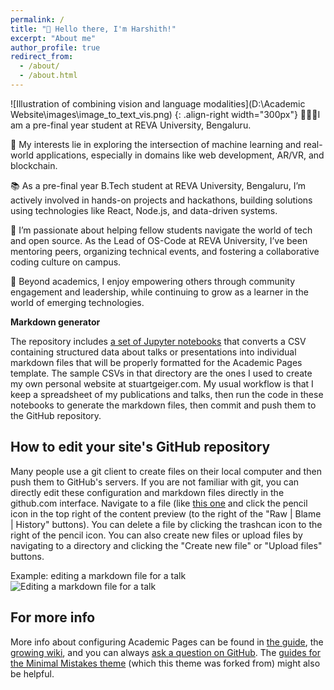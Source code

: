```yaml
---
permalink: /
title: "👋 Hello there, I'm Harshith!"
excerpt: "About me"
author_profile: true
redirect_from: 
  - /about/
  - /about.html
---
```


![Illustration of combining vision and language modalities](D:\Academic Website\images\image_to_text_vis.png) {: .align-right width="300px"} 👨🏻‍💻I am a pre-final year student at REVA University, Bengaluru.

🔬 My interests lie in exploring the intersection of machine learning and real-world applications, especially in domains like web development, AR/VR, and blockchain.

📚 As a pre-final year B.Tech student at REVA University, Bengaluru, I’m actively involved in hands-on projects and hackathons, building solutions using technologies like React, Node.js, and data-driven systems.

🤝 I’m passionate about helping fellow students navigate the world of tech and open source. As the Lead of OS-Code at REVA University, I’ve been mentoring peers, organizing technical events, and fostering a collaborative coding culture on campus.

🚀 Beyond academics, I enjoy empowering others through community engagement and leadership, while continuing to grow as a learner in the world of emerging technologies.



**Markdown generator**

The repository includes [a set of Jupyter notebooks](https://github.com/academicpages/academicpages.github.io/tree/master/markdown_generator
) that converts a CSV containing structured data about talks or presentations into individual markdown files that will be properly formatted for the Academic Pages template. The sample CSVs in that directory are the ones I used to create my own personal website at stuartgeiger.com. My usual workflow is that I keep a spreadsheet of my publications and talks, then run the code in these notebooks to generate the markdown files, then commit and push them to the GitHub repository.

How to edit your site's GitHub repository
------
Many people use a git client to create files on their local computer and then push them to GitHub's servers. If you are not familiar with git, you can directly edit these configuration and markdown files directly in the github.com interface. Navigate to a file (like [this one](https://github.com/academicpages/academicpages.github.io/blob/master/_talks/2012-03-01-talk-1.md) and click the pencil icon in the top right of the content preview (to the right of the "Raw | Blame | History" buttons). You can delete a file by clicking the trashcan icon to the right of the pencil icon. You can also create new files or upload files by navigating to a directory and clicking the "Create new file" or "Upload files" buttons. 

Example: editing a markdown file for a talk
![Editing a markdown file for a talk](/images/editing-talk.png)

For more info
------
More info about configuring Academic Pages can be found in [the guide](https://academicpages.github.io/markdown/), the [growing wiki](https://github.com/academicpages/academicpages.github.io/wiki), and you can always [ask a question on GitHub](https://github.com/academicpages/academicpages.github.io/discussions). The [guides for the Minimal Mistakes theme](https://mmistakes.github.io/minimal-mistakes/docs/configuration/) (which this theme was forked from) might also be helpful.
